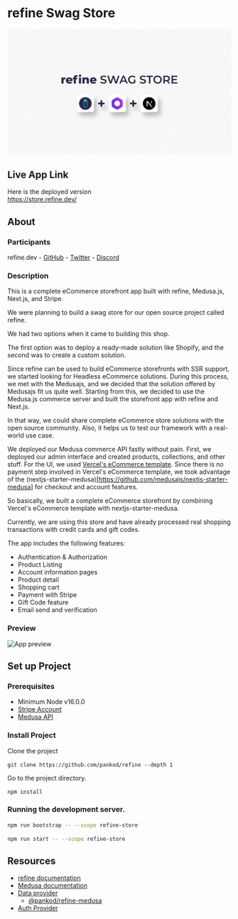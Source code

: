 # refine Swag Store


![Screenshot](./cover-image.jpg)


## Live App Link
Here is the deployed version  
https://store.refine.dev/


## About

### Participants

refine.dev - [GitHub](https://github.com/pankod/refine) - [Twitter](https://twitter.com/refine_dev) - [Discord](https://discord.gg/refine)


### Description
This is a complete eCommerce storefront app built with refine, Medusa.js, Next.js, and Stripe.

We were planning to build a swag store for our open source project called refine.

We had two options when it came to building this shop.

The first option was to deploy a ready-made solution like Shopify, and the second was to create a custom solution.

Since refine can be used to build eCommerce storefronts with SSR support, we started looking for Headless eCommerce solutions.
During this process, we met with the Medusajs, and we decided that the solution offered by Medusajs fit us quite well. 
Starting from this, we decided to use the Medusa.js commerce server and built the storefront app with refine and Next.js. 
 
In that way, we could share complete eCommerce store solutions with the open source community. Also, it helps us to test our framework with a real-world use case.

We deployed our Medusa commerce API fastly without pain. First, we deployed our admin interface and created products, collections, and other stuff. 
For the UI, we used [Vercel's eCommerce template](https://demo.vercel.store/). Since there is no payment step involved in Vercel's eCommerce template, we took advantage of the (nextjs-starter-medusa)[https://github.com/medusajs/nextjs-starter-medusa] for checkout and account features.

So basically, we built a complete eCommerce storefront by combining Vercel's eCommerce template with nextjs-starter-medusa.

Currently, we are using this store and have already processed real shopping transactions with credit cards and gift codes. 

 The app includes the following features:
- Authentication & Authorization
- Product Listing
- Account information pages
- Product detail
- Shopping cart
- Payment with Stripe
- Gift Code feature
- Email send and verification

### Preview


![App preview](https://refine-store.fra1.cdn.digitaloceanspaces.com/video/refine-store-demo.gif)                                                               
   
                                                                              
                                                                   
## Set up Project   
### Prerequisites

- Minimum Node v16.0.0 
- [Stripe Account](https://stripe.com/)
- [Medusa API](https://docs.medusajs.com/quickstart/quick-start)

### Install Project

Clone the project

```
git clone https://github.com/pankod/refine --depth 1
```

Go to the project directory.

```
npm install
```

### Running the development server.

```bash
npm run bootstrap -- --scope refine-store
```

```bash
npm run start -- --scope refine-store
```


## Resources
- [refine documentation](https://refine.dev/docs/getting-started/overview/)
- [Medusa documentation](https://docs.medusajs.com/quickstart/quick-start)
- [Data provider](https://refine.dev/docs/api-reference/core/providers/data-provider/)
  - [@pankod/refine-medusa](https://www.npmjs.com/package/@pankod/refine-medusa)
- [Auth Provider](https://refine.dev/docs/api-reference/core/providers/auth-provider/)

